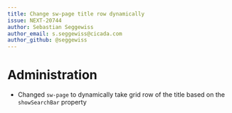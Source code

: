 ```yaml
---
title: Change sw-page title row dynamically
issue: NEXT-20744
author: Sebastian Seggewiss
author_email: s.seggewiss@cicada.com
author_github: @seggewiss
---
```

# Administration
* Changed `sw-page` to dynamically take grid row of the title based on the `showSearchBar` property
